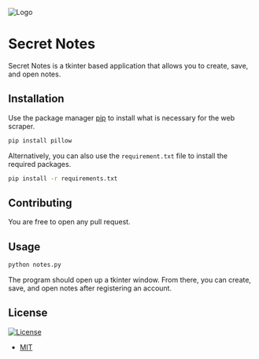 ![Logo]()

# Secret Notes

Secret Notes is a tkinter based application that allows you to create, save, and open notes.

## Installation

Use the package manager [pip](https://pip.pypa.io/en/stable/) to install what is necessary for the web scraper.

```bash
pip install pillow
```

Alternatively, you can also use the `requirement.txt` file to install the required packages.

```bash
pip install -r requirements.txt
```

## Contributing

You are free to open any pull request.

## Usage

```bash
python notes.py
```

The program should open up a tkinter window. From there, you can create, save, and open notes after registering an account.

## License

[![License](http://img.shields.io/:license-mit-blue.svg)](http://mit-license.org)

- [MIT](https://choosealicense.com/licenses/mit/)
